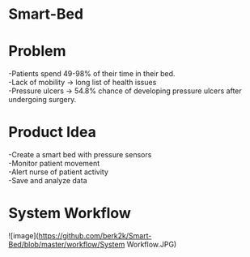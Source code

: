 # Smart-Bed ​</br>

# Problem​ </br>
-Patients spend 49-98% of their time in their bed. ​</br>
-Lack of mobility -> long list of health issues​​</br>
-Pressure ulcers  -> 54.8% chance of developing pressure ulcers after undergoing surgery.​</br>
# Product Idea </br>
-Create a smart bed with pressure sensors ​</br>
-Monitor patient movement ​</br>
-Alert nurse of patient activity​</br>
-Save and analyze data</br>
# System Workflow
![image](https://github.com/berk2k/Smart-Bed/blob/master/workflow/System Workflow.JPG)<br/>
